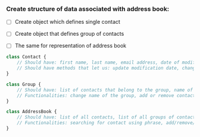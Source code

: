 ### Create structure of data associated with address book:

- [ ] Create object which defines single contact
- [ ] Create object that defines group of contacts
- [ ] The same for representation of address book


```javascript
class Contact {
    // Should have: first name, last name, email address, date of modification and uuid
    // Should have methods that let us: update modification date, change name, last name or email address
}

class Group {
    // Should have: list of contacts that belong to the group, name of the group and uuid
    // Functionalities: change name of the group, add or remove contact to/from the group, check if contact exist in the group
}

class AddressBook {
    // Should have: list of all contacts, list of all groups of contacts
    // Functionalities: searching for contact using phrase, add/remove/edit contact, add/remove/edit groups
}
```